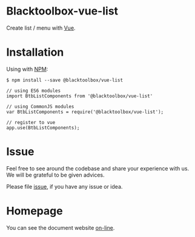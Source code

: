 # Blacktoolbox-vue-list

Create list / menu with [Vue](https://vuejs.org/).

# Installation

Using with [NPM](https://www.npmjs.com/):

    $ npm install --save @blacktoolbox/vue-list

    // using ES6 modules
    import BtbListComponents from '@blacktoolbox/vue-list'

    // using CommonJS modules
    var BtbListComponents = require('@blacktoolbox/vue-list');

    // register to vue
    app.use(BtbListComponents);

# Issue

Feel free to see around the codebase and share your experience with us. We will be grateful to be given advices. 

Please file [issue](https://github.com/BlackToolBoxLaboratory/vue-list/issues), if you have any issue or idea.

# Homepage

You can see the document website [on-line](https://blacktoolboxlaboratory.github.io/vue/#/packages/list).
